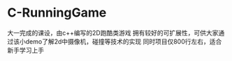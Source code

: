 # C-RunningGame
大一完成的课设，由c++编写的2D跑酷类游戏
拥有较好的可扩展性，可供大家通过该小demo了解2d中摄像机，碰撞等技术的实现
同时项目仅800行左右，适合新手学习上手
